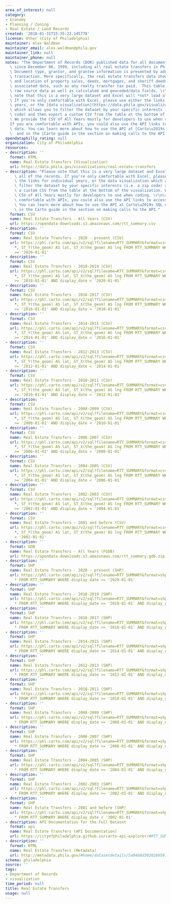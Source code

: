 ```yaml
---
area_of_interest: null
category:
- Economy
- Planning / Zoning
- Real Estate / Land Records
created: '2018-01-31T15:35:22.145778'
license: Other (City of Philadelphia)
maintainer: Alex Waldman
maintainer_email: alex.waldman@phila.gov
maintainer_link: null
maintainer_phone: null
notes: "The Department of Records (DOR) published data for all documents recorded\
  \ since December 06, 1999, including all real estate transfers in Philadelphia.\
  \ Document type, grantor, and grantee information is presented by address for each\
  \ transaction. More specifically, the real estate transfers data shows the dates\
  \ and location of property sales, deeds, mortgages, and sheriff deeds, and includes\
  \ associated data, such as any realty transfer tax paid.  This table contains both\
  \ raw source data as well as calculated and geocoded/data fields. \r\n\r\n**Please\
  \ note that this is a very large dataset and Excel will *not* load all of the records.\
  \ If you're only comfortable with Excel, please use either the links for individual\
  \ years, or the [data visualization](https://data.phila.gov/visualizations/real-estate-transfers)\
  \ which allows you to filter the dataset by your specific interests (i.e. a zip\
  \ code) and then export a custom CSV from the table at the bottom of the visualization.\
  \ We provide the CSV of All Years mostly for developers to use when coding.\r\n\
  If you are comfortable with APIs, you could also use the API links to access this\
  \ data. You can learn more about how to use the API at [Carto\u2019s SQL API site](https://carto.com/developers/sql-api/)\
  \  and in the [Carto guide in the section on making calls to the API](https://carto.com/developers/sql-api/guides/making-calls/).**"
opendataphilly_rating: null
organization: City of Philadelphia
resources:
- description: ''
  format: HTML
  name: Real Estate Transfers (Visualization)
  url: https://data.phila.gov/visualizations/real-estate-transfers
- description: "Please note that this is a very large dataset and Excel will not load\
    \ all of the records. If you're only comfortable with Excel, please use either\
    \ the links for individual years, or the data visualization which allows you to\
    \ filter the dataset by your specific interests (i.e. a zip code) and then export\
    \ a custom CSV from the table at the bottom of the visualization. We provide the\
    \ CSV of All Years mostly for developers to use when coding. \r\n\r\nIf you are\
    \ comfortable with APIs, you could also use the API links to access this data.\
    \ You can learn more about how to use the API at Carto\u2019s SQL API site and\
    \ in the Carto guide in the section on making calls to the API."
  format: CSV
  name: Real Estate Transfers - All Years (CSV)
  url: https://opendata-downloads.s3.amazonaws.com/rtt_summary.csv
- description: ''
  format: CSV
  name: Real Estate Transfers - 2020 - present (CSV)
  url: https://phl.carto.com/api/v2/sql?filename=RTT_SUMMARY&format=csv&skipfields=cartodb_id,the_geom,the_geom_webmercator&q=SELECT
    *, ST_Y(the_geom) AS lat, ST_X(the_geom) AS lng FROM RTT_SUMMARY WHERE display_date
    >= '2020-01-01'
- description: ''
  format: CSV
  name: Real Estate Transfers - 2018-2019 (CSV)
  url: https://phl.carto.com/api/v2/sql?filename=RTT_SUMMARY&format=csv&skipfields=cartodb_id,the_geom,the_geom_webmercator&q=SELECT
    *, ST_Y(the_geom) AS lat, ST_X(the_geom) AS lng FROM RTT_SUMMARY WHERE display_date
    >= '2018-01-01' AND display_date < '2020-01-01'
- description: ''
  format: CSV
  name: Real Estate Transfers - 2016-2017 (CSV)
  url: https://phl.carto.com/api/v2/sql?filename=RTT_SUMMARY&format=csv&skipfields=cartodb_id,the_geom,the_geom_webmercator&q=SELECT
    *, ST_Y(the_geom) AS lat, ST_X(the_geom) AS lng FROM RTT_SUMMARY WHERE display_date
    >= '2016-01-01' AND display_date < '2018-01-01'
- description: ''
  format: CSV
  name: Real Estate Transfers - 2014-2015 (CSV)
  url: https://phl.carto.com/api/v2/sql?filename=RTT_SUMMARY&format=csv&skipfields=cartodb_id,the_geom,the_geom_webmercator&q=SELECT
    *, ST_Y(the_geom) AS lat, ST_X(the_geom) AS lng FROM RTT_SUMMARY WHERE display_date
    >= '2014-01-01' AND display_date < '2016-01-01'
- description: ''
  format: CSV
  name: Real Estate Transfers - 2012-2013 (CSV)
  url: https://phl.carto.com/api/v2/sql?filename=RTT_SUMMARY&format=csv&skipfields=cartodb_id,the_geom,the_geom_webmercator&q=SELECT
    *, ST_Y(the_geom) AS lat, ST_X(the_geom) AS lng FROM RTT_SUMMARY WHERE display_date
    >= '2012-01-01' AND display_date < '2014-01-01'
- description: ''
  format: CSV
  name: Real Estate Transfers - 2010-2011 (CSV)
  url: https://phl.carto.com/api/v2/sql?filename=RTT_SUMMARY&format=csv&skipfields=cartodb_id,the_geom,the_geom_webmercator&q=SELECT
    *, ST_Y(the_geom) AS lat, ST_X(the_geom) AS lng FROM RTT_SUMMARY WHERE display_date
    >= '2010-01-01' AND display_date < '2012-01-01'
- description: ''
  format: CSV
  name: Real Estate Transfers - 2008-2009 (CSV)
  url: https://phl.carto.com/api/v2/sql?filename=RTT_SUMMARY&format=csv&skipfields=cartodb_id,the_geom,the_geom_webmercator&q=SELECT
    *, ST_Y(the_geom) AS lat, ST_X(the_geom) AS lng FROM RTT_SUMMARY WHERE display_date
    >= '2008-01-01' AND display_date < '2010-01-01'
- description: ''
  format: CSV
  name: Real Estate Transfers - 2006-2007 (CSV)
  url: https://phl.carto.com/api/v2/sql?filename=RTT_SUMMARY&format=csv&skipfields=cartodb_id,the_geom,the_geom_webmercator&q=SELECT
    *, ST_Y(the_geom) AS lat, ST_X(the_geom) AS lng FROM RTT_SUMMARY WHERE display_date
    >= '2006-01-01' AND display_date < '2008-01-01'
- description: ''
  format: CSV
  name: Real Estate Transfers - 2004-2005 (CSV)
  url: https://phl.carto.com/api/v2/sql?filename=RTT_SUMMARY&format=csv&skipfields=cartodb_id,the_geom,the_geom_webmercator&q=SELECT
    *, ST_Y(the_geom) AS lat, ST_X(the_geom) AS lng FROM RTT_SUMMARY WHERE display_date
    >= '2004-01-01' AND display_date < '2006-01-01'
- description: ''
  format: CSV
  name: Real Estate Transfers - 2002-2003 (CSV)
  url: https://phl.carto.com/api/v2/sql?filename=RTT_SUMMARY&format=csv&skipfields=cartodb_id,the_geom,the_geom_webmercator&q=SELECT
    *, ST_Y(the_geom) AS lat, ST_X(the_geom) AS lng FROM RTT_SUMMARY WHERE display_date
    >= '2002-01-01' AND display_date < '2004-01-01'
- description: ''
  format: CSV
  name: Real Estate Transfers - 2001 and before (CSV)
  url: https://phl.carto.com/api/v2/sql?filename=RTT_SUMMARY&format=csv&skipfields=cartodb_id,the_geom,the_geom_webmercator&q=SELECT
    *, ST_Y(the_geom) AS lat, ST_X(the_geom) AS lng FROM RTT_SUMMARY WHERE display_date
    < '2002-01-01'
- description: ''
  format: GDB
  name: Real Estate Transfers - All Years (FGDB)
  url: https://opendata-downloads.s3.amazonaws.com/rtt_summary.gdb.zip
- description: ''
  format: SHP
  name: Real Estate Transfers - 2020 - present (SHP)
  url: https://phl.carto.com/api/v2/sql?filename=RTT_SUMMARY&format=shp&skipfields=cartodb_id&q=SELECT
    * FROM RTT_SUMMARY WHERE display_date >= '2020-01-01'
- description: ''
  format: SHP
  name: Real Estate Transfers - 2018-2019 (SHP)
  url: https://phl.carto.com/api/v2/sql?filename=RTT_SUMMARY&format=shp&skipfields=cartodb_id&q=SELECT
    * FROM RTT_SUMMARY WHERE display_date >= '2018-01-01' AND display_date < '2020-01-01'
- description: ''
  format: SHP
  name: Real Estate Transfers - 2016-2017 (SHP)
  url: https://phl.carto.com/api/v2/sql?filename=RTT_SUMMARY&format=shp&skipfields=cartodb_id&q=SELECT
    * FROM RTT_SUMMARY WHERE display_date >= '2016-01-01' AND display_date < '2018-01-01'
- description: ''
  format: SHP
  name: Real Estate Transfers - 2014-2015 (SHP)
  url: https://phl.carto.com/api/v2/sql?filename=RTT_SUMMARY&format=shp&skipfields=cartodb_id&q=SELECT
    * FROM RTT_SUMMARY WHERE display_date >= '2014-01-01' AND display_date < '2016-01-01'
- description: ''
  format: SHP
  name: Real Estate Transfers - 2012-2013 (SHP)
  url: https://phl.carto.com/api/v2/sql?filename=RTT_SUMMARY&format=shp&skipfields=cartodb_id&q=SELECT
    * FROM RTT_SUMMARY WHERE display_date >= '2012-01-01' AND display_date < '2014-01-01'
- description: ''
  format: SHP
  name: Real Estate Transfers - 2010-2011 (SHP)
  url: https://phl.carto.com/api/v2/sql?filename=RTT_SUMMARY&format=shp&skipfields=cartodb_id&q=SELECT
    * FROM RTT_SUMMARY WHERE display_date >= '2010-01-01' AND display_date < '2012-01-01'
- description: ''
  format: SHP
  name: Real Estate Transfers - 2008-2009 (SHP)
  url: https://phl.carto.com/api/v2/sql?filename=RTT_SUMMARY&format=shp&skipfields=cartodb_id&q=SELECT
    * FROM RTT_SUMMARY WHERE display_date >= '2008-01-01' AND display_date < '2010-01-01'
- description: ''
  format: SHP
  name: Real Estate Transfers - 2006-2007 (SHP)
  url: https://phl.carto.com/api/v2/sql?filename=RTT_SUMMARY&format=shp&skipfields=cartodb_id&q=SELECT
    * FROM RTT_SUMMARY WHERE display_date >= '2006-01-01' AND display_date < '2008-01-01'
- description: ''
  format: SHP
  name: Real Estate Transfers - 2004-2005 (SHP)
  url: https://phl.carto.com/api/v2/sql?filename=RTT_SUMMARY&format=shp&skipfields=cartodb_id&q=SELECT
    * FROM RTT_SUMMARY WHERE display_date >= '2004-01-01' AND display_date < '2006-01-01'
- description: ''
  format: SHP
  name: Real Estate Transfers - 2002-2003 (SHP)
  url: https://phl.carto.com/api/v2/sql?filename=RTT_SUMMARY&format=shp&skipfields=cartodb_id&q=SELECT
    * FROM RTT_SUMMARY WHERE display_date >= '2002-01-01' AND display_date < '2004-01-01'
- description: ''
  format: SHP
  name: Real Estate Transfers - 2001 and before (SHP)
  url: https://phl.carto.com/api/v2/sql?filename=RTT_SUMMARY&format=shp&skipfields=cartodb_id&q=SELECT
    * FROM RTT_SUMMARY WHERE display_date < '2002-01-01'
- description: API Documentation for the Full Dataset
  format: api
  name: Real Estate Transfers (API Documentation)
  url: https://cityofphiladelphia.github.io/carto-api-explorer/#RTT_SUMMARY
- description: ''
  format: HTML
  name: Real Estate Transfers (Metadata)
  url: http://metadata.phila.gov/#home/datasetdetails/5a04b8d39202605970a7457d/representationdetails/5a04b8d39202605970a74581/
schema: philadelphia
source: ''
tags:
- Department of Records
- visualization
time_period: null
title: Real Estate Transfers
usage: null
---
```

